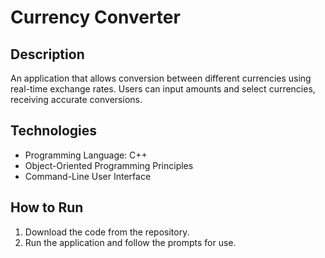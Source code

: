 # Currency Converter

## Description
An application that allows conversion between different currencies using real-time exchange rates. Users can input amounts and select currencies, receiving accurate conversions.

## Technologies
- Programming Language: C++
- Object-Oriented Programming Principles
- Command-Line User Interface

## How to Run
1. Download the code from the repository.
2. Run the application and follow the prompts for use.
